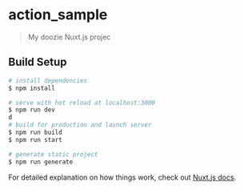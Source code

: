 # action_sample

> My doozie Nuxt.js projec

## Build Setup

``` bash
# install dependencies
$ npm install

# serve with hot reload at localhost:3000
$ npm run dev
d
# build for production and launch server
$ npm run build
$ npm run start

# generate static project
$ npm run generate
```

For detailed explanation on how things work, check out [Nuxt.js docs](https://nuxtjs.org).
